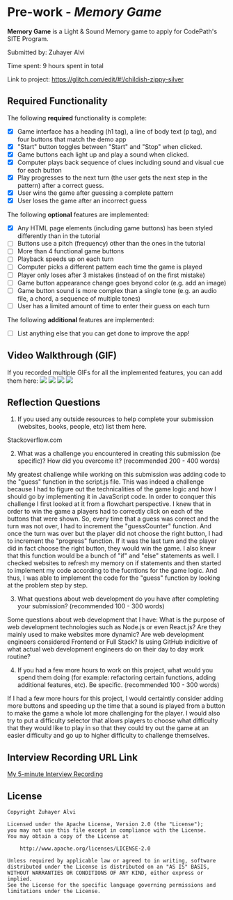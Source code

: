 # Pre-work - *Memory Game*

**Memory Game** is a Light & Sound Memory game to apply for CodePath's SITE Program. 

Submitted by: Zuhayer Alvi

Time spent: 9 hours spent in total

Link to project: https://glitch.com/edit/#!/childish-zippy-silver

## Required Functionality

The following **required** functionality is complete:

* [x] Game interface has a heading (h1 tag), a line of body text (p tag), and four buttons that match the demo app
* [x] "Start" button toggles between "Start" and "Stop" when clicked. 
* [x] Game buttons each light up and play a sound when clicked. 
* [x] Computer plays back sequence of clues including sound and visual cue for each button
* [x] Play progresses to the next turn (the user gets the next step in the pattern) after a correct guess. 
* [x] User wins the game after guessing a complete pattern
* [x] User loses the game after an incorrect guess

The following **optional** features are implemented:

* [x] Any HTML page elements (including game buttons) has been styled differently than in the tutorial
* [ ] Buttons use a pitch (frequency) other than the ones in the tutorial
* [ ] More than 4 functional game buttons
* [ ] Playback speeds up on each turn
* [ ] Computer picks a different pattern each time the game is played
* [ ] Player only loses after 3 mistakes (instead of on the first mistake)
* [ ] Game button appearance change goes beyond color (e.g. add an image)
* [ ] Game button sound is more complex than a single tone (e.g. an audio file, a chord, a sequence of multiple tones)
* [ ] User has a limited amount of time to enter their guess on each turn

The following **additional** features are implemented:

- [ ] List anything else that you can get done to improve the app!

## Video Walkthrough (GIF)

If you recorded multiple GIFs for all the implemented features, you can add them here:
![](http://g.recordit.co/n3u0R23JxP.gif)
![](http://g.recordit.co/nFDOMXJ5n9.gif)
![](http://g.recordit.co/SsTe8CNyNu.gif)
![](gif4-link-here)

## Reflection Questions
1. If you used any outside resources to help complete your submission (websites, books, people, etc) list them here. 

Stackoverflow.com 

2. What was a challenge you encountered in creating this submission (be specific)? How did you overcome it? (recommended 200 - 400 words) 

My greatest challenge while working on this submission was adding code to the "guess" function in the script.js file. This was indeed a challenge because I had to figure out the technicalities of the game logic and how I should go by implementing it in JavaScript code. In order to conquer this challenge I first looked at it from a flowchart perspective. I knew that in order to win the game a players had to correctly click on each of the buttons that were shown. So, every time that a guess was correct and the turn was not over, I had to increment the "guessCounter" function. And once the turn was over but the player did not choose the right button, I had to increment the "progress" function. If it was the last turn and the player did in fact choose the right button, they would win the game. I also knew that this function would be a bunch of "if" and "else" statements as well. I checked websites to refresh my memory on if statements and then started to implement my code according to the fucntions for the game logic. And thus, I was able to implement the code for the "guess" function by looking at the problem step by step.       

3. What questions about web development do you have after completing your submission? (recommended 100 - 300 words) 

Some questions about web development that I have: What is the purpose of web development technologies such as Node.js or even React.js? Are they mainly used to make websites more dynamic? Are web development engineers considered Frontend or Full Stack? Is using GitHub indicitive of what actual web development engineers do on their day to day work routine?    

4. If you had a few more hours to work on this project, what would you spend them doing (for example: refactoring certain functions, adding additional features, etc). Be specific. (recommended 100 - 300 words) 

If I had a few more hours for this project, I would certaintly consider adding more buttons and speeding up the time that a sound is played from a button to make the game a whole lot more challenging for the player. I would also try to put a difficulty selector that allows players to choose what difficulty that they would like to play in so that they could try out the game at an easier difficulty and go up to higher difficulty to challenge themselves. 



## Interview Recording URL Link

[My 5-minute Interview Recording](your-link-here)


## License

    Copyright Zuhayer Alvi 

    Licensed under the Apache License, Version 2.0 (the "License");
    you may not use this file except in compliance with the License.
    You may obtain a copy of the License at

        http://www.apache.org/licenses/LICENSE-2.0

    Unless required by applicable law or agreed to in writing, software
    distributed under the License is distributed on an "AS IS" BASIS,
    WITHOUT WARRANTIES OR CONDITIONS OF ANY KIND, either express or implied.
    See the License for the specific language governing permissions and
    limitations under the License.
